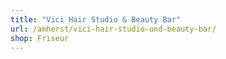 ```yaml
---
title: "Vici Hair Studio & Beauty Bar"
url: /amherst/vici-hair-studio-und-beauty-bar/
shop: Friseur
---
```

